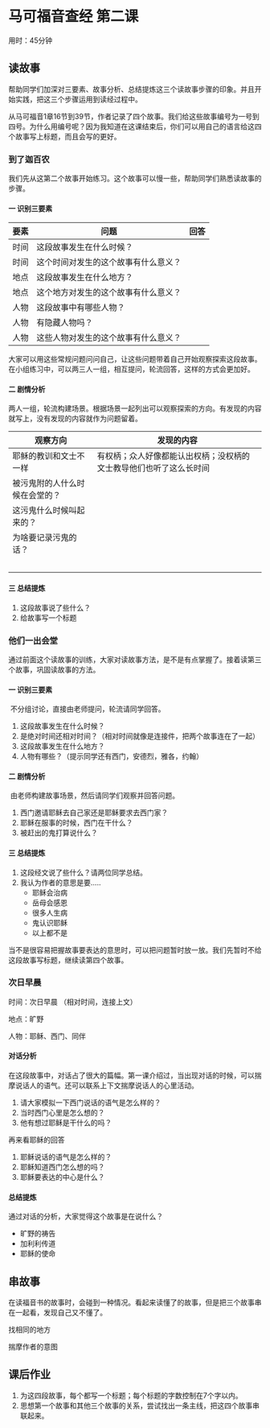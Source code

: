 # 马可福音查经 第二课

用时：45分钟

## 读故事

​	帮助同学们加深对三要素、故事分析、总结提炼这三个读故事步骤的印象。并且开始实践，把这三个步骤运用到读经过程中。

​	从马可福音1章16节到39节，作者记录了四个故事。我们给这些故事编号为一号到四号。为什么用编号呢？因为我知道在这课结束后，你们可以用自己的语言给这四个故事写上标题，而且会写的更好。

### 到了迦百农

​	我们先从这第二个故事开始练习。这个故事可以慢一些，帮助同学们熟悉读故事的步骤。

#### 一 识别三要素

| 要素   | 问题                 | 回答   |
| ---- | ------------------ | ---- |
| 时间   | 这段故事发生在什么时候？       |      |
| 时间   | 这个时间对发生的这个故事有什么意义？ |      |
| 地点   | 这段故事发生在什么地方？       |      |
| 地点   | 这个地方对发生的这个故事有什么意义？ |      |
| 人物   | 这段故事中有哪些人物？        |      |
| 人物   | 有隐藏人物吗？            |      |
| 人物   | 这些人物对发生的这个故事有什么意义？ |      |

​	大家可以用这些常规问题问问自己，让这些问题带着自己开始观察探索这段故事。在小组练习中，可以两三人一组，相互提问，轮流回答，这样的方式会更加好。

#### 二 剧情分析

​	两人一组，轮流构建场景。根据场景一起列出可以观察探索的方向。有发现的内容就写上，没有发现的内容就作为问题留着。

| 观察方向            | 发现的内容                             |
| --------------- | --------------------------------- |
| 耶稣的教训和文士不一样     | 有权柄；众人好像都能认出权柄；没权柄的文士教导他们也听了这么长时间 |
| 被污鬼附的人什么时候在会堂的？ |                                   |
| 这污鬼什么时候叫起来的？    |                                   |
| 为啥要记录污鬼的话？      |                                   |
|                 |                                   |
|                 |                                   |
|                 |                                   |
|                 |                                   |
|                 |                                   |

#### 三 总结提炼

1. 这段故事说了些什么？
2. 给故事写一个标题

### 他们一出会堂

​	通过前面这个读故事的训练，大家对读故事方法，是不是有点掌握了。接着读第三个故事，巩固读故事的方法。

#### 一 识别三要素

​	不分组讨论，直接由老师提问，轮流请同学回答。

1. 这段故事发生在什么时候？
2. 是绝对时间还相对时间？（相对时间就像是连接件，把两个故事连在了一起）
3. 这段故事发生在什么地方？
4. 人物有哪些？（提示同学还有西门，安德烈，雅各，约翰）

#### 二 剧情分析

​	由老师构建故事场景，然后请同学们观察并回答问题。

1. 西门邀请耶稣去自己家还是耶稣要求去西门家？
2. 耶稣在服事的时候，西门在干什么？
3. 被赶出的鬼打算说什么？

#### 三 总结提炼

1. 这段经文说了些什么？请两位同学总结。
2. 我认为作者的意思是要.....
   - 耶稣会治病
   - 岳母会感恩
   - 很多人生病
   - 鬼认识耶稣
   - 以上都不是

当不是很容易把握故事要表达的意思时，可以把问题暂时放一放。我们先暂时不给这段故事写标题，继续读第四个故事。

### 次日早晨

时间：次日早晨 （相对时间，连接上文）

地点：旷野

人物：耶稣、西门、同伴

#### 对话分析

在这段故事中，对话占了很大的篇幅。第一课介绍过，当出现对话的时候，可以揣摩说话人的语气。还可以联系上下文揣摩说话人的心里活动。

1. 请大家模拟一下西门说话的语气是怎么样的？
2. 当时西门心里是怎么想的？
3. 他有想过耶稣是干什么的吗？

再来看耶稣的回答

1. 耶稣说话的语气是怎么样的？
2. 耶稣知道西门怎么想的吗？
3. 耶稣要表达的中心是什么？

#### 总结提炼

通过对话的分析，大家觉得这个故事是在说什么？

- 旷野的祷告
- 加利利传道
- 耶稣的使命

## 串故事

在读福音书的故事时，会碰到一种情况。看起来读懂了的故事，但是把三个故事串在一起看，发现自己又不懂了。

找相同的地方

揣摩作者的意图



## 课后作业

1. 为这四段故事，每个都写一个标题；每个标题的字数控制在7个字以内。
2. 思想第一个故事和其他三个故事的关系，尝试找出一条主线，把这四个故事串联起来。

